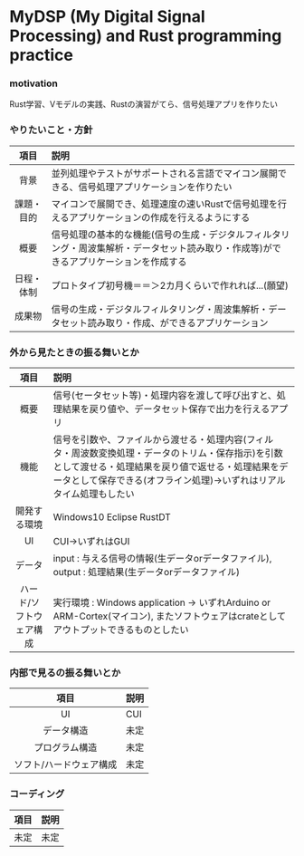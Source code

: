 # MyDSP (My Digital Signal Processing) and Rust programming practice

### motivation
Rust学習、Vモデルの実践、Rustの演習がてら、信号処理アプリを作りたい

### やりたいこと・方針

|項目|説明|
|:--:|:--|
|背景|並列処理やテストがサポートされる言語でマイコン展開できる、信号処理アプリケーションを作りたい|
|課題・目的|マイコンで展開でき、処理速度の速いRustで信号処理を行えるアプリケーションの作成を行えるようにする|
|概要|信号処理の基本的な機能(信号の生成・デジタルフィルタリング・周波集解析・データセット読み取り・作成等)ができるアプリケーションを作成する|
|日程・体制|プロトタイプ初号機＝＝＞2カ月くらいで作れれば...(願望)|
|成果物|信号の生成・デジタルフィルタリング・周波集解析・データセット読み取り・作成、ができるアプリケーション|

### 外から見たときの振る舞いとか

|項目|説明|
|:--:|:--|
|概要|信号(セータセット等)・処理内容を渡して呼び出すと、処理結果を戻り値や、データセット保存で出力を行えるアプリ|
|機能|信号を引数や、ファイルから渡せる・処理内容(フィルタ・周波数変換処理・データのトリム・保存指示)を引数として渡せる・処理結果を戻り値で返せる・処理結果をデータとして保存できる(オフライン処理)→いずれはリアルタイム処理もしたい|
|開発する環境|Windows10 Eclipse RustDT|
|UI|CUI→いずれはGUI|
|データ|input : 与える信号の情報(生データorデータファイル), output : 処理結果(生データorデータファイル)|
|ハード/ソフトウェア構成|実行環境 : Windows application → いずれArduino or ARM-Cortex(マイコン), またソフトウェアはcrateとしてアウトプットできるものとしたい|


### 内部で見るの振る舞いとか

|項目|説明|
|:--:|:--|
|UI|CUI|
|データ構造|未定|
|プログラム構造|未定|
|ソフト/ハードウェア構成|未定|

### コーディング

|項目|説明|
|:--:|:--|
|未定|未定|
